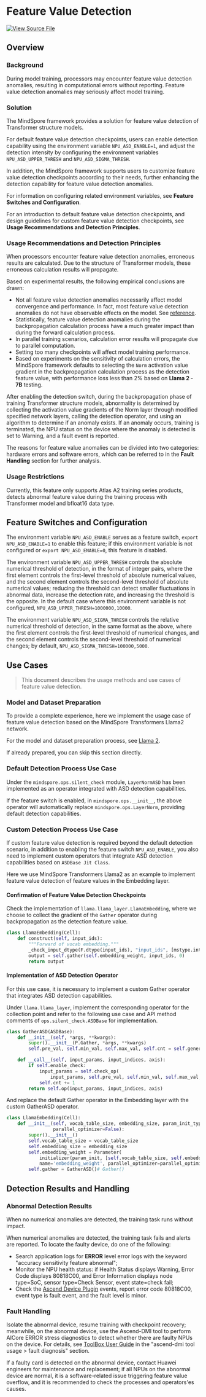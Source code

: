 # Feature Value Detection

[![View Source File](https://mindspore-website.obs.cn-north-4.myhuaweicloud.com/website-images/r2.3.0/resource/_static/logo_source_en.svg)](https://gitee.com/mindspore/docs/blob/r2.3.0/tutorials/experts/source_en/debug/sdc.md)

## Overview

### Background

During model training, processors may encounter feature value detection anomalies, resulting in computational errors without reporting. Feature value detection anomalies may seriously affect model training.

### Solution

The MindSpore framework provides a solution for feature value detection of Transformer structure models.

For default feature value detection checkpoints, users can enable detection capability using the environment variable `NPU_ASD_ENABLE=1`, and adjust the detection intensity by configuring the environment variables `NPU_ASD_UPPER_THRESH` and `NPU_ASD_SIGMA_THRESH`.

In addition, the MindSpore framework supports users to customize feature value detection checkpoints according to their needs, further enhancing the detection capability for feature value detection anomalies.

For information on configuring related environment variables, see **Feature Switches and Configuration**.

For an introduction to default feature value detection checkpoints, and design guidelines for custom feature value detection checkpoints, see **Usage Recommendations and Detection Principles**.

### Usage Recommendations and Detection Principles

When processors encounter feature value detection anomalies, erroneous results are calculated. Due to the structure of Transformer models, these erroneous calculation results will propagate.

Based on experimental results, the following empirical conclusions are drawn:

* Not all feature value detection anomalies necessarily affect model convergence and performance. In fact, most feature value detection anomalies do not have observable effects on the model. See [reference](https://dl.acm.org/doi/abs/10.1145/3579371.3589105).
* Statistically, feature value detection anomalies during the backpropagation calculation process have a much greater impact than during the forward calculation process.
* In parallel training scenarios, calculation error results will propagate due to parallel computation.
* Setting too many checkpoints will affect model training performance.
* Based on experiments on the sensitivity of calculation errors, the MindSpore framework defaults to selecting the `Norm` activation value gradient in the backpropagation calculation process as the detection feature value, with performance loss less than 2% based on **Llama 2 - 7B** testing.

After enabling the detection switch, during the backpropagation phase of training Transformer structure models, abnormality is determined by collecting the activation value gradients of the Norm layer through modified specified network layers, calling the detection operator, and using an algorithm to determine if an anomaly exists. If an anomaly occurs, training is terminated, the NPU status on the device where the anomaly is detected is set to Warning, and a fault event is reported.

The reasons for feature value anomalies can be divided into two categories: hardware errors and software errors, which can be referred to in the **Fault Handling** section for further analysis.

### Usage Restrictions

Currently, this feature only supports Atlas A2 training series products, detects abnormal feature value during the training process with Transformer model and bfloat16 data type.

## Feature Switches and Configuration

The environment variable `NPU_ASD_ENABLE` serves as a feature switch, `export NPU_ASD_ENABLE=1` to enable this feature; if this environment variable is not configured or `export NPU_ASD_ENABLE=0`, this feature is disabled.

The environment variable `NPU_ASD_UPPER_THRESH` controls the absolute numerical threshold of detection, in the format of integer pairs, where the first element controls the first-level threshold of absolute numerical values, and the second element controls the second-level threshold of absolute numerical values; reducing the threshold can detect smaller fluctuations in abnormal data, increase the detection rate, and increasing the threshold is the opposite. In the default case where this environment variable is not configured, `NPU_ASD_UPPER_THRESH=1000000,10000`.

The environment variable `NPU_ASD_SIGMA_THRESH` controls the relative numerical threshold of detection, in the same format as the above, where the first element controls the first-level threshold of numerical changes, and the second element controls the second-level threshold of numerical changes; by default, `NPU_ASD_SIGMA_THRESH=100000,5000`.

## Use Cases

> This document describes the usage methods and use cases of feature value detection.

### Model and Dataset Preparation

To provide a complete experience, here we implement the usage case of feature value detection based on the MindSpore Transformers Llama2 network.

For the model and dataset preparation process, see [Llama 2](https://mindformers.readthedocs.io/zh-cn/latest/docs/model_cards/llama2.html).

If already prepared, you can skip this section directly.

### Default Detection Process Use Case

Under the `mindspore.ops.silent_check` module, `LayerNormASD` has been implemented as an operator integrated with ASD detection capabilities.

If the feature switch is enabled, in `mindspore.ops.__init__`, the above operator will automatically replace `mindspore.ops.LayerNorm`, providing default detection capabilities.

### Custom Detection Process Use Case

If custom feature value detection is required beyond the default detection scenario, in addition to enabling the feature switch `NPU_ASD_ENABLE`, you also need to implement custom operators that integrate ASD detection capabilities based on `ASDBase Jit Class`.

Here we use MindSpore Transformers Llama2 as an example to implement feature value detection of feature values in the Embedding layer.

#### Confirmation of Feature Value Detection Checkpoints

Check the implementation of `llama.llama_layer.LlamaEmbedding`, where we choose to collect the gradient of the `Gather` operator during backpropagation as the detection feature value.

```python
class LlamaEmbedding(Cell):
    def construct(self, input_ids):
        """Forward of vocab embedding."""
        _check_input_dtype(F.dtype(input_ids), "input_ids", [mstype.int32, mstype.int64], self.cls_name)
        output = self.gather(self.embedding_weight, input_ids, 0)
        return output
```

#### Implementation of ASD Detection Operator

For this use case, it is necessary to implement a custom Gather operator that integrates ASD detection capabilities.

Under `llama.llama_layer`, implement the corresponding operator for the collection point and refer to the following use case and API method comments of `ops.silent_check.ASDBase` for implementation.

```python
class GatherASD(ASDBase):
    def __init__(self, *args, **kwargs):
        super().__init__(P.Gather, *args, **kwargs)
        self.pre_val, self.min_val, self.max_val, self.cnt = self.generate_params()

    def __call__(self, input_params, input_indices, axis):
        if self.enable_check:
            input_params = self.check_op(
                input_params, self.pre_val, self.min_val, self.max_val, self.cnt, None)
            self.cnt += 1
        return self.op(input_params, input_indices, axis)
```

And replace the default Gather operator in the Embedding layer with the custom GatherASD operator.

```python
class LlamaEmbedding(Cell):
    def __init__(self, vocab_table_size, embedding_size, param_init_type=mstype.float32, param_init='normal',
                 parallel_optimizer=False):
        super().__init__()
        self.vocab_table_size = vocab_table_size
        self.embedding_size = embedding_size
        self.embedding_weight = Parameter(
            initializer(param_init, [self.vocab_table_size, self.embedding_size], dtype=param_init_type),
            name='embedding_weight', parallel_optimizer=parallel_optimizer)
        self.gather = GatherASD()# Gather()
```

## Detection Results and Handling

### Abnormal Detection Results

When no numerical anomalies are detected, the training task runs without impact.

When numerical anomalies are detected, the training task fails and alerts are reported. To locate the faulty device, do one of the following:

* Search application logs for **ERROR** level error logs with the keyword "accuracy sensitivity feature abnormal";
* Monitor the NPU health status: if Health Status displays Warning, Error Code displays 80818C00, and Error Information displays node type=SoC, sensor type=Check Sensor, event state=check fail;
* Check the [Ascend Device Plugin](https://github.com/Ascend/ascend-device-plugin) events, report error code 80818C00, event type is fault event, and the fault level is minor.

### Fault Handling

Isolate the abnormal device, resume training with checkpoint recovery; meanwhile, on the abnormal device, use the Ascend-DMI tool to perform AICore ERROR stress diagnostics to detect whether there are faulty NPUs on the device. For details, see [ToolBox User Guide](https://www.hiascend.com/document/detail/zh/mindx-dl/2046/dluserguide/toolboxug/toolboxug_000002.html) in the "ascend-dmi tool usage > fault diagnosis" section.

If a faulty card is detected on the abnormal device, contact Huawei engineers for maintenance and replacement; if all NPUs on the abnormal device are normal, it is a software-related issue triggering feature value overflow, and it is recommended to check the processes and operators'es causes.